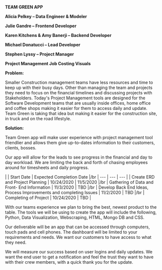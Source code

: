 **TEAM GREEN APP**

**Alicia Pelkey – Data Engineer &amp; Modeler**

**Julie Gandre – Frontend Developer**

**Karen Kitchens &amp; Amy Banerji – Backend Developer**

**Michael Donatucci – Lead Developer**

**Stephen Lyssy – Project Manager**

**Project Management Job Costing Visuals**

**Problem:**

Smaller Construction management teams have less resources and time to keep up with their busy days. Other than managing the team and projects they need to focus on the financial timelines and discussing projects with Stakeholders. Today's Project Management tools are designed for the Software Development teams that are usually inside offices, home office and coffee shops making it easier for them to access daily and update. Team Green is taking that idea but making it easier for the construction site, in truck and on the road lifestyle.

**Solution:**

Team Green app will make user experience with project management tool friendlier and allows them give up-to-dates information to their customers, clients, bosses.

Our app will allow for the leads to see progress in the financial and day to day workload. We are limiting the back and forth of chasing employees around for timesheets and daily progress.

|
 | Start Date | Expected Completion Date |/br
| --- | --- | --- |
| Create ERD and Project Planning | 10/24/2020 | 11/5/2020 |/br
| Gathering of Data and Front- End Information | 11/3/2020 | TBD |/br
| Develop Back End Ideas, Process Improvements and completing Issues | 11/2/2020 | TBD |/br
| Completing of Project | 10/24/2020 | TBD |

With our teams experience we plan to bring the best, newest product to the table. The tools we will be using to create the app will include the following, Python, Data Visualization, Webscraping, HTML, Mongo DB and CSS.

Our deliverable will be an app that can be accessed through computers, touch pads and cell phones. The dashboard will be limited to your requirements and needs. We want our customers to have access to what they need.

We will measure our success based on user logins and daily updates. We want the end user to get a notification and feel the trust they want to have with their crew members, with a quick thank you for the update.

